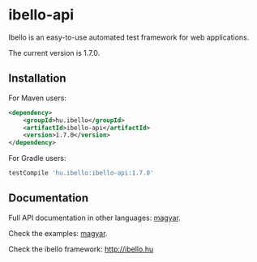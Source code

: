 # ibello-api
Ibello is an easy-to-use automated test framework for web applications.

The current version is 1.7.0.

## Installation

For Maven users:

```xml
<dependency>
    <groupId>hu.ibello</groupId>
    <artifactId>ibello-api</artifactId>
    <version>1.7.0</version>
</dependency>
```

For Gradle users:

```groovy
testCompile 'hu.ibello:ibello-api:1.7.0'
```

## Documentation

Full API documentation in other languages: [magyar](API.hu.md).

Check the examples: [magyar](EXAMPLES.hu.md).

Check the ibello framework: http://ibello.hu

